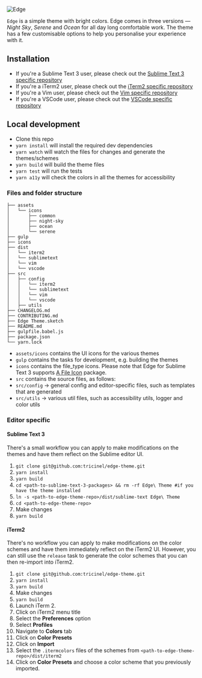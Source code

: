 ![Edge](https://i.imgur.com/KbIYmhD.png)

`Edge` is a simple theme with bright colors. Edge comes in three versions — _Night Sky_, _Serene_ and _Ocean_ for all day long comfortable work. The theme has a few customisable options to help you personalise your experience with it.

## Installation

- If you're a Sublime Text 3 user, please check out the [Sublime Text 3 specific repository](https://github.com/tricinel/edge-theme-sublime-text-3)
- If you're a iTerm2 user, please check out the [iTerm2 specific repository](https://github.com/tricinel/edge-theme-iterm2)
- If you're a Vim user, please check out the [Vim specific repository](https://github.com/tricinel/edge-theme-vim)
- If you're a VSCode user, please check out the [VSCode specific repository](https://github.com/tricinel/edge-theme-vscode)

## Local development

- Clone this repo
- `yarn install` will install the required dev dependencies
- `yarn watch` will watch the files for changes and generate the themes/schemes
- `yarn build` will build the theme files
- `yarn test` will run the tests
- `yarn a11y` will check the colors in all the themes for accessibility

### Files and folder structure

```
├── assets
│   └── icons
│       ├── common
│       ├── night-sky
│       ├── ocean
│       └── serene
├── gulp
├── icons
├── dist
│   └── iterm2
│   └── sublimetext
│   └── vim
│   └── vscode
├── src
│   ├── config
│   │   └── iterm2
│   │   └── sublimetext
│   │   └── vim
│   │   └── vscode
│   ├── utils
├── CHANGELOG.md
├── CONTRIBUTING.md
├── Edge Theme.sketch
├── README.md
├── gulpfile.babel.js
├── package.json
└── yarn.lock
```

- `assets/icons` contains the UI icons for the various themes
- `gulp` contains the tasks for development, e.g. building the themes
- `icons` contains the file_type icons. Please note that Edge for Sublime Text 3 supports [A File Icon](https://github.com/ihodev/a-file-icon) package.
- `src` contains the source files, as follows:
- `src/config` -> general config and editor-specific files, such as templates that are generated
- `src/utils` -> various util files, such as accessibility utils, logger and color utils

### Editor specific

#### Sublime Text 3

There's a small workflow you can apply to make modifications on the themes and have them reflect on the Sublime editor UI.

1.  `git clone git@github.com:tricinel/edge-theme.git`
2.  `yarn install`
3.  `yarn build`
4.  `cd <path-to-sublime-text-3-packages> && rm -rf Edge\ Theme #if you have the theme installed`
5.  `ln -s <path-to-edge-theme-repo>/dist/sublime-text Edge\ Theme`
6.  `cd <path-to-edge-theme-repo>`
7.  Make changes
8.  `yarn build`

#### iTerm2

There's no workflow you can apply to make modifications on the color schemes and have them immediately reflect on the iTerm2 UI. However, you can still use the `release` task to generate the color schemes that you can then re-import into iTerm2.

1.  `git clone git@github.com:tricinel/edge-theme.git`
2.  `yarn install`
3.  `yarn build`
4.  Make changes
5.  `yarn build`
6.  Launch iTerm 2.
7.  Click on iTerm2 menu title
8.  Select the **Preferences** option
9.  Select **Profiles**
10. Navigate to **Colors** tab
11. Click on **Color Presets**
12. Click on **Import**
13. Select the `.itermcolors` files of the schemes from `<path-to-edge-theme-repo>/dist/iterm2`
14. Click on **Color Presets** and choose a color scheme that you previously imported.
